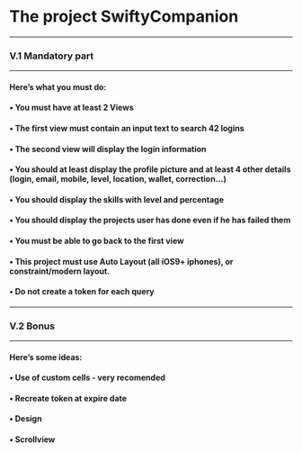 # The project SwiftyCompanion

------
### V.1 Mandatory part
------
#### Here’s what you must do:
#### • You must have at least 2 Views
#### • The first view must contain an input text to search 42 logins
#### • The second view will display the login information
#### • You should at least display the profile picture and at least 4 other details (login, email, mobile, level, location, wallet, correction...)
#### • You should display the skills with level and percentage
#### • You should display the projects user has done even if he has failed them
#### • You must be able to go back to the first view
#### • This project must use Auto Layout (all iOS9+ iphones), or constraint/modern layout.
#### • Do not create a token for each query
-----
### V.2 Bonus
-----
#### Here’s some ideas:
#### • Use of custom cells - very recomended
#### • Recreate token at expire date
#### • Design
#### • Scrollview

